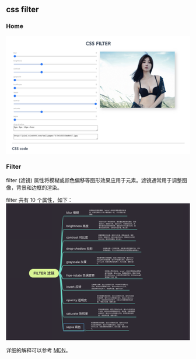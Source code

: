 ## css filter

### Home
![](./home.png)

### Filter
filter (滤镜) 属性将模糊或颜色偏移等图形效果应用于元素。滤镜通常用于调整图像，背景和边框的渲染。

filter 共有 10 个属性，如下：
![](./filter.png)

详细的解释可以参考 [MDN](https://developer.mozilla.org/zh-CN/docs/Web/CSS/filter)。
